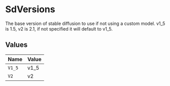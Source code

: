 # SdVersions

The base version of stable diffusion to use if not using a custom model. v1_5 is 1.5, v2 is 2.1, if not specified it will default to v1_5.


## Values

| Name   | Value  |
| ------ | ------ |
| `V1_5` | v1_5   |
| `V2`   | v2     |